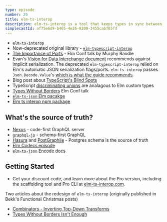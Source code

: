 ```yaml
---
type: episode
number: 25
title: elm-ts-interop
description: elm-ts-interop is a tool that keeps types in sync between your Elm ports and JavaScript (or TypeScript) wiring code. We talk about the new design and compare it to the original.
simplecastId: af75e6d9-b465-4e26-8200-3455cabf65fd
---
```


- [`elm-ts-interop`](https://elm-ts-interop.com/)
- Now-deprecated original library - [`elm-typescript-interop`](https://github.com/dillonkearns/elm-typescript-interop)
- [The Importance of Ports](https://www.youtube.com/watch?v=P3pL85n9_5s) - Elm Conf talk by Murphy Randle
- Evan's [Vision for Data Interchange document](https://gist.github.com/evancz/1c5f2cf34939336ecb79b97bb89d9da6) recommends against implicit serialization. The deprecated `elm-typescript-interop` relied on Elm's automatic JSON serialization flags/ports. `elm-ts-interop` passes `Json.Decode.Value`'s [which is what the guide recommends](https://guide.elm-lang.org/interop/flags.html).
- Blog post about [TypeScript's Blind Spots](http://incrementalelm.com/tips/typescript-blind-spots)
- TypeScript [discriminating unions](https://www.typescriptlang.org/docs/handbook/unions-and-intersections.html#discriminating-unions) are analagous to Elm custom types
- [Types Without Borders](https://www.youtube.com/watch?v=memIRXFSNkU) Elm Conf talk
- [`elm-ts-json` Elm pacakge](https://package.elm-lang.org/packages/dillonkearns/elm-ts-json/latest)
- [Elm ts interop npm package](http://npmjs.com/package/elm-ts-interop)

## What's the source of truth?

- [Nexus](https://nexusjs.org/) - code-first GraphQL server
- [`graphql-js`](https://github.com/graphql/graphql-js) - schema-first GraphQL
- [Hasura](https://hasura.io/) and [PostGraphile](https://www.graphile.org/) - Postgres schema is the source of truth
- [Elm Codecs episode](/episode/codecs/)
- [`elm-ts-json` Encode docs](https://package.elm-lang.org/packages/dillonkearns/elm-ts-json/latest/TsJson-Encode)

## Getting Started

- Get your discount code, and learn more about the Pro version, including the scaffolding tool and Pro CLI at [elm-ts-interop.com](https://elm-ts-interop.com).

Two articles about the redesign of `elm-ts-interop` (originally published in Bekk's Functional Christmas posts)

- [Combinators - Inverting Top-Down Transforms](https://incrementalelm.com/tips/combinators)
- [Types Without Borders Isn't Enough](https://incrementalelm.com/tips/types-without-borders-isnt-enough/)
